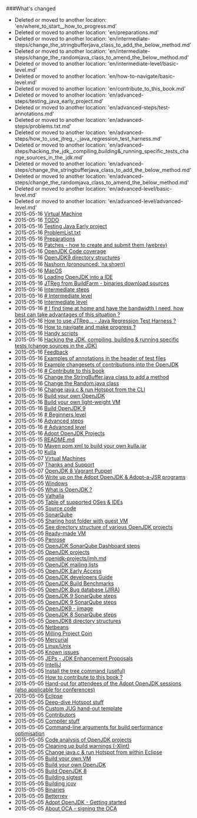 ###What's changed


* Deleted or moved to another location: 'en/where_to_start__how_to_progress.md'
* Deleted or moved to another location: 'en/preparations.md'
* Deleted or moved to another location: 'en/intermediate-steps/change_the_stringbufferjava_class_to_add_the_below_method.md'
* Deleted or moved to another location: 'en/intermediate-steps/change_the_randomjava_class_to_amend_the_below_method.md'
* Deleted or moved to another location: 'en/intermediate-level/basic-level.md'
* Deleted or moved to another location: 'en/how-to-navigate/basic-level.md'
* Deleted or moved to another location: 'en/contribute_to_this_book.md'
* Deleted or moved to another location: 'en/advanced-steps/testing_java_early_project.md'
* Deleted or moved to another location: 'en/advanced-steps/test-annotations.md'
* Deleted or moved to another location: 'en/advanced-steps/problems.txt.md'
* Deleted or moved to another location: 'en/advanced-steps/how_to_use_jtreg_-_java_regression_test_harness.md'
* Deleted or moved to another location: 'en/advanced-steps/hacking_the_jdk,_compiling,_building_&_running_specific_tests_change_sources_in_the_jdk.md'
* Deleted or moved to another location: 'en/advanced-steps/change_the_stringbufferjava_class_to_add_the_below_method.md'
* Deleted or moved to another location: 'en/advanced-steps/change_the_randomjava_class_to_amend_the_below_method.md'
* Deleted or moved to another location: 'en/advanced-level/basic-level.md'
* Deleted or moved to another location: 'en/advanced-level/advanced-level.md'
* 2015-05-16 [Virtual Machine](known-issues/known_issues_virtual_machine.md)
* 2015-05-16 [ TODO](virtual-machines/TODO.md)
* 2015-05-16 [Testing Java Early project](intermediate-steps/testing_java_early_project.md)
* 2015-05-16 [ProblemList.txt](intermediate-steps/problems.txt.md)
* 2015-05-16 [Preparations](intermediate-steps/preparations.md)
* 2015-05-16 [Patches - how to create and submit them (webrev)](intermediate-steps/patches_-_how_to_create_and_submit_them_webrev.md)
* 2015-05-16 [OpenJDK Code coverage](advanced-steps/openjdk_code_coverage.md)
* 2015-05-16 [OpenJDK9 directory structures](intermediate-steps/openjdk9_directory_structures.md)
* 2015-05-16 [Nashorn (pronounced: ˈnaːshɔɐ̯n)](openjdk-projects/nashorn.md)
* 2015-05-16 [MacOS](known-issues/known_issues_macos.md)
* 2015-05-16 [Loading OpenJDK into a IDE](source-code/loading_openjdk_into_ide.md)
* 2015-05-16 [JTReg from BuildFarm - binaries download sources](binaries/jtreg_from_buildfarm.md)
* 2015-05-16 [Intermediate steps](intermediate-steps/intermediate_steps.md)
* 2015-05-16 [# Intermediate level](how-to-navigate/intermediate-level.md)
* 2015-05-16 [Intermediate level](basic-level.md)
* 2015-05-16 [# I find time at home and have the bandwidth I need, how best can take advantages of this situation ?](how-to-navigate/free-time-ample-bandwidth.md)
* 2015-05-16 [How to use JTReg… - Java Regression Test Harness ?](intermediate-steps/how_to_use_jtreg_-_java_regression_test_harness.md)
* 2015-05-16 [How to navigate and make progress ?](how-to-navigate/how-to-navigate-and-make-progress.md)
* 2015-05-16 [Handy scripts](handy-scripts-for-OpenJDK-developers.md)
* 2015-05-16 [Hacking the JDK, compiling, building & running specific tests (change sources in the JDK)](intermediate-steps/hacking_the_jdk,_compiling,_building_&_running_specific_tests_change_sources_in_the_jdk.md)
* 2015-05-16 [Feedback](feedback.md)
* 2015-05-16 [Examples of annotations in the header of test files](intermediate-steps/test-annotations.md)
* 2015-05-16 [Example changesets of contributions into the OpenJDK](intermediate-steps/example_changesets_of_contributions_into_the_openjdk.md)
* 2015-05-16 [# Contribute to this book](how-to-navigate/contribute_to_this_book.md)
* 2015-05-16 [Change the StringBuffer.java class to add a method](intermediate-steps/change_the_stringbufferjava_class_to_add_a_new_method.md)
* 2015-05-16 [Change the Random.java class](intermediate-steps/change_the_randomjava_class.md)
* 2015-05-16 [Change java.c & run Hotspot from the CLI](advanced-steps/change_javac_&_run_hotspot_from_the_cli.md)
* 2015-05-16 [Build your own OpenJDK](binaries/build_your_own_openjdk.md)
* 2015-05-16 [Build your own light-weight VM](virtual-machines/build_your_own_lightweight_vm.md)
* 2015-05-16 [Build OpenJDK 9](binaries/build_openjdk_9.md)
* 2015-05-16 [# Beginners level](how-to-navigate/beginners-level.md)
* 2015-05-16 [Advanced steps](advanced-steps/advanced_steps.md)
* 2015-05-16 [# Advanced level](how-to-navigate/advanced-level.md)
* 2015-05-16 [Adopt OpenJDK Projects](adoptopenjdk-projects/adopt_openjdk_projects.md)
* 2015-05-15 [README.md](README.md)
* 2015-05-10 [Maven pom.xml to build your own kulla.jar](openjdk-projects/kulla-pom-xml.md)
* 2015-05-10 [Kulla](openjdk-projects/kulla.md)
* 2015-05-07 [Virtual Machines](virtual-machines/virtual_machines.md)
* 2015-05-07 [Thanks and Support](thanks_and_support.md)
* 2015-05-07 [OpenJDK 8 Vagrant Puppet](virtual-machines/adoptjdk_puppet_vm.md)
* 2015-05-05 [Write up on the Adopt OpenJDK & Adopt-a-JSR programs](adopt-openjdk-getting-started/write_up_on_the_adopt_openjdk_&_adopt-a-jsr_programs.md)
* 2015-05-05 [Windows](known-issues/known_issues_windows.md)
* 2015-05-05 [What is OpenJDK ?](adopt-openjdk-getting-started/what_is_openjdk.md)
* 2015-05-05 [Valhalla](openjdk-projects/valhalla.md)
* 2015-05-05 [Table of supported OSes & IDEs](adopt-openjdk-getting-started/table_of_supported_oses_&_ides.md)
* 2015-05-05 [Source code](source-code/source_code.md)
* 2015-05-05 [SonarQube](known-issues/known_issues_sonarqube.md)
* 2015-05-05 [Sharing host folder with guest VM](virtual-machines/sharing_host_folder_with_guest_vm.md)
* 2015-05-05 [See directory structure of various OpenJDK projects](intermediate-steps/see_directory_structure_of_various_openjdk_projects.md)
* 2015-05-05 [Ready-made VM](virtual-machines/ready-made_vm.md)
* 2015-05-05 [Penrose](openjdk-projects/penrose.md)
* 2015-05-05 [OpenJDK SonarQube Dashboard steps](intermediate-steps/openjdk_sonarqube_dashboard_steps.md)
* 2015-05-05 [OpenJDK projects](openjdk-projects/openjdk_projects.md)
* 2015-05-05 [openjdk-projects/jmh.md](openjdk-projects/jmh.md)
* 2015-05-05 [OpenJDK mailing lists](openjdk-mailing-lists.md)
* 2015-05-05 [OpenJDK Early Access](binaries/openjdk_early_access.md)
* 2015-05-05 [OpenJDK developers Guide](intermediate-steps/openjdk_developers_guide.md)
* 2015-05-05 [OpenJDK Build Benchmarks](adopt-openjdk-getting-started/openjdk-build-benchmarks.md)
* 2015-05-05 [OpenJDK Bug database (JIRA)](adopt-openjdk-getting-started/openjdk_bug_database_jira.md)
* 2015-05-05 [OpenJDK 9 SonarQube steps](intermediate-steps/openjdk9_sonarqube_steps.md)
* 2015-05-05 [OpenJDK 9 SonarQube steps](intermediate-steps/openjdk_9_sonarqube_steps.md)
* 2015-05-05 [OpenJDK9 - jimage](intermediate-steps/openjdk9-jimage.md)
* 2015-05-05 [OpenJDK 8 SonarQube steps](intermediate-steps/openjdk8_sonarqube_steps.md)
* 2015-05-05 [OpenJDK8 directory structures](intermediate-steps/openjdk8_directory_structures.md)
* 2015-05-05 [Netbeans](source-code/loading_openjdk_in_netbeans.md)
* 2015-05-05 [Milling Project Coin](intermediate-steps/milling_project_coin.md)
* 2015-05-05 [Mercurial](known-issues/known_issues_mercurial.md)
* 2015-05-05 [Linux/Unix](known-issues/known_issues_linuxunix.md)
* 2015-05-05 [Known issues](known-issues/known_issues.md)
* 2015-05-05 [JEPs - JDK Enhancement Proposals](intermediate-steps/jeps_-_jdk_enhancement_proposals.md)
* 2015-05-05 [IntelliJ](source-code/loading_openjdk_in_intellij.md)
* 2015-05-05 [Install the tree command (useful)](adopt-openjdk-getting-started/install_the_tree_command.md)
* 2015-05-05 [How to contribute to this book ?](contribute.md)
* 2015-05-05 [Hand-out for attendees of the Adopt OpenJDK sessions (also applicable for conferences)](adopt-openjdk-getting-started/hand-out_for_attendees_of_the_adopt_openjdk_sessions_also_applicable_for_conferences.md)
* 2015-05-05 [Eclipse](source-code/loading_openjdk_in_eclipse.md)
* 2015-05-05 [Deep-dive Hotspot stuff](advanced-steps/deep-dive_hotspot_stuff.md)
* 2015-05-05 [Custom JUG hand-out template](adopt-openjdk-getting-started/custom_jug_hand-out_template.md)
* 2015-05-05 [Contributors](contributors.md)
* 2015-05-05 [Compiler stuff](advanced-steps/compiler_stuff.md)
* 2015-05-05 [Command-line arguments for build performance optimisation](intermediate-steps/command-line_arguments_for_build_performance_optimisation.md)
* 2015-05-05 [Code analysis of OpenJDK projects](intermediate-steps/code_analysis_of_openjdk_projects.md)
* 2015-05-05 [Cleaning up build warnings (-Xlint)](intermediate-steps/cleaning_up_build_warnings.md)
* 2015-05-05 [Change java.c & run Hotspot from within Eclipse](advanced-steps/change_javac_&_run_hotspot_from_within_eclipse.md)
* 2015-05-05 [Build your own VM](virtual-machines/build_your_own_vm.md)
* 2015-05-05 [Build your own OpenJDK](virtual-machines/build_your_own_openjdk.md)
* 2015-05-05 [Build OpenJDK 8](binaries/build_openjdk_8.md)
* 2015-05-05 [Building sigtest](advanced-steps/building_sigtest.md)
* 2015-05-05 [Building jcov](advanced-steps/building_jcov.md)
* 2015-05-05 [Binaries](binaries/binaries.md)
* 2015-05-05 [Betterrev](adoptopenjdk-projects/adoptopenjdk_projects_betterrev.md)
* 2015-05-05 [Adopt OpenJDK - Getting started](adopt-openjdk-getting-started/adopt_openjdk_-_getting_started.md)
* 2015-05-05 [About OCA - signing the OCA](adopt-openjdk-getting-started/about_oca_-_signing_the_oca.md)
